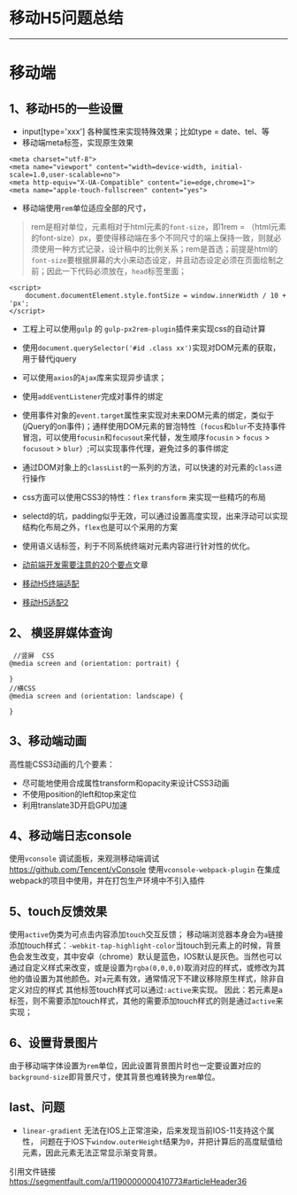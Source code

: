 # 移动H5问题总结

---

# 移动端

## 1、移动H5的一些设置
*   input[type='xxx'] 各种属性来实现特殊效果；比如type = date、tel、等
*   移动端meta标签，实现原生效果
```
<meta charset="utf-8">
<meta name="viewport" content="width=device-width, initial-scale=1.0,user-scalable=no">
<meta http-equiv="X-UA-Compatible" content="ie=edge,chrome=1">
<meta name="apple-touch-fullscreen" content="yes">
```
*   移动端使用`rem`单位适应全部的尺寸，
>   rem是相对单位，元素相对于html元素的`font-size`，即1rem = （html元素的font-size）px，要使得移动端在多个不同尺寸的端上保持一致，则就必须使用一种方式记录，设计稿中的比例关系；rem是首选；前提是html的`font-size`要根据屏幕的大小来动态设定，并且动态设定必须在页面绘制之前；因此一下代码必须放在，`head`标签里面；
```
<script>
	document.documentElement.style.fontSize = window.innerWidth / 10 + 'px';
</script>
```
*   工程上可以使用`gulp` 的 `gulp-px2rem-plugin`插件来实现css的自动计算
*   使用`document.querySelector('#id .class xx')`实现对DOM元素的获取，用于替代jquery
*   可以使用`axios`的`Ajax`库来实现异步请求；
*   使用`addEventListener`完成对事件的绑定
*   使用事件对象的`event.target`属性来实现对未来DOM元素的绑定，类似于(jQuery的on事件)；通样使用DOM元素的冒泡特性（`focus`和`blur`不支持事件冒泡，可以使用`focusin`和`focusout`来代替，发生顺序`focusin` > `focus` > `focusout` > `blur`）;可以实现事件代理，避免过多的事件绑定
*   通过DOM对象上的`classList`的一系列的方法，可以快速的对元素的`class`进行操作
*   css方面可以使用CSS3的特性：`flex` `transform` 来实现一些精巧的布局
*   selectd的坑，padding似乎无效，可以通过设置高度实现，出来浮动可以实现结构化布局之外，`flex`也是可以个采用的方案

* 使用语义话标签，利于不同系统终端对元素内容进行针对性的优化。

*   [动前端开发需要注意的20个要点][1]文章
*   [移动H5终端适配][2]
*   [移动H5适配2][3]


## 2、 横竖屏媒体查询
```
 //竖屏  CSS
@media screen and (orientation: portrait) {
  
}
//横CSS
@media screen and (orientation: landscape) {

}

```

## 3、移动端动画
高性能CSS3动画的几个要素：
* 尽可能地使用合成属性transform和opacity来设计CSS3动画
* 不使用position的left和top来定位
* 利用translate3D开启GPU加速


## 4、移动端日志console
使用`vconsole`  调试面板，来观测移动端调试   https://github.com/Tencent/vConsole
使用`vconsole-webpack-plugin` 在集成webpack的项目中使用，并在打包生产环境中不引入插件

## 5、touch反馈效果

使用`active`伪类为可点击内容添加`touch`交互反馈；
移动端浏览器本身会为`a`链接添加touch样式：`-webkit-tap-highlight-color`当touch到元素上的时候，背景色会发生改变，其中安卓（chrome）默认是蓝色，IOS默认是灰色。当然也可以通过自定义样式来改变，或是设置为`rgba(0,0,0,0)`取消对应的样式，或修改为其他的值设置为其他颜色。对`a`元素有效，通常情况下不建议移除原生样式，除非自定义对应的样式
其他标签touch样式可以通过`:active`来实现。
因此：若元素是`a`标签，则不需要添加touch样式，其他的需要添加touch样式的则是通过`active`来实现；

## 6、设置背景图片
由于移动端字体设置为`rem`单位，因此设置背景图片时也一定要设置对应的`background-size`即背景尺寸，使其背景也难转换为`rem`单位。


## last、问题

* `linear-gradient` 无法在IOS上正常渲染，后来发现当前IOS-11支持这个属性， 问题在于IOS下`window.outerHeight`结果为`0`，并把计算后的高度赋值给元素，因此元素无法正常显示渐变背景。






      


引用文件链接
https://segmentfault.com/a/1190000000410773#articleHeader36

[1]: http://www.qdfuns.com/notes/39070/fa8b260487a9aaeeb8ce96b6041d63c6.html
[2]: https://www.w3cplus.com/mobile/lib-flexible-for-html5-layout.html
[3]: https://www.w3cplus.com/css/vw-for-layout.html